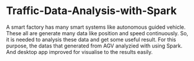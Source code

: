 # Traffic-Data-Analysis-with-Spark
A smart factory has many smart systems like autonomous guided vehicle. These all are generate many data like position and speed continuously. So, it is needed to analysis these data and get some useful result. For this purpose, the datas that generated from AGV analyzied with using Spark. And desktop app improved for visualise to the results easily.







